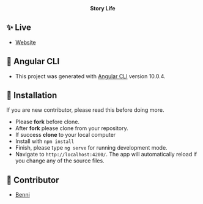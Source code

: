 <div align="center">
  <strong>Story Life</strong>
</div>

## ✨ Live

+ [Website](https://story-life.vercel.app)

## :bookmark: Angular CLI

+ This project was generated with [Angular CLI](https://github.com/angular/angular-cli) version 10.0.4.

## 🔧 Installation

If you are new contributor, please read this before doing more.

+ Please **fork** before clone.
+ After **fork** please clone from your repository.
+ If success **clone** to your local computer
+ Install with `npm install`
+ Finish, please type `ng serve` for running development mode.
+ Navigate to `http://localhost:4200/`. The app will automatically reload if you change any of the source files.

## 👷 Contributor

+ [Benni](https://github.com/bennibennibenni)


